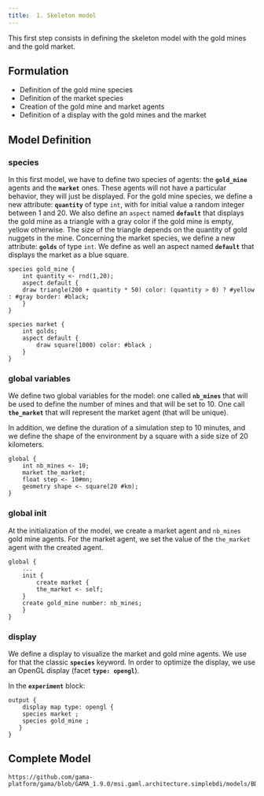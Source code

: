 ```yaml
---
title:  1. Skeleton model
---
```


This first step consists in defining the skeleton model with the gold mines and the gold market.


## Formulation

* Definition of the gold mine species
* Definition of the market species
* Creation of the gold mine and market agents
* Definition of a display with the gold mines and the market

## Model Definition

### species
In this first model, we have to define two species of agents: the **`gold_mine`** agents and the **`market`** ones. These agents will not have a particular behavior, they will just be displayed.
For the gold mine species, we define a new attribute: **`quantity`** of type `int`, with for initial value a random integer between 1 and 20. We also define an `aspect` named **`default`** that displays the gold mine as a triangle with a gray color if the gold mine is empty, yellow otherwise. The size of the triangle depends on the quantity of gold nuggets in the mine. 
Concerning the market species, we define a new attribute: **`golds`** of type `int`. We define as well an aspect named **`default`** that displays the market as a blue square.

```
species gold_mine {
    int quantity <- rnd(1,20);
    aspect default {
	draw triangle(200 + quantity * 50) color: (quantity > 0) ? #yellow : #gray border: #black;	
    }
}

species market {
    int golds;
    aspect default {
        draw square(1000) color: #black ;
    }
}
```

### global variables
We define two global variables for the model: one called **`nb_mines`** that will be used to define the number of mines and that will be set to 10. One call **`the_market`** that will represent the market agent (that will be unique). 

In addition, we define the duration of a simulation step to 10 minutes, and we define the shape of the environment by a square with a side size of 20 kilometers.

```
global {
    int nb_mines <- 10; 
    market the_market;
    float step <- 10#mn;
    geometry shape <- square(20 #km);
}
```

### global init
At the initialization of the model, we create a market agent and `nb_mines` gold mine agents. For the market agent, we set the value of the `the_market` agent with the created agent. 

```
global {
    ...
    init {
        create market {
	    the_market <- self;
	}
	create gold_mine number: nb_mines;
    }
}
```

### display
We define a display to visualize the market and gold mine agents. We use for that the classic **`species`** keyword. In order to optimize the display, we use an OpenGL display (facet **`type: opengl`**).

In the **`experiment`** block:
```
output {
    display map type: opengl {
	species market ;
	species gold_mine ;
   }
}
```

## Complete Model


```gaml reference
https://github.com/gama-platform/gama/blob/GAMA_1.9.0/msi.gaml.architecture.simplebdi/models/BDI%20Architecture/models/Tutorial/BDI%20tutorial%201.gaml
```
